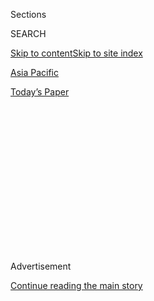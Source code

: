 <div id="app">

<div>

<div>

<div>

<div class="NYTAppHideMasthead css-1q2w90k e1suatyy0">

<div class="section css-ui9rw0 e1suatyy2">

<div class="css-eph4ug er09x8g0">

<div class="css-6n7j50">

</div>

<span class="css-1dv1kvn">Sections</span>

<div class="css-10488qs">

<span class="css-1dv1kvn">SEARCH</span>

</div>

[Skip to content](#site-content)[Skip to site index](#site-index)

</div>

<div id="masthead-section-label" class="css-1wr3we4 eaxe0e00">

[Asia
Pacific](https://www.nytimes3xbfgragh.onion/section/world/asia)

</div>

<div class="css-10698na e1huz5gh0">

</div>

</div>

<div id="masthead-bar-one" class="section hasLinks css-15hmgas e1csuq9d3">

<div class="css-uqyvli e1csuq9d0">

</div>

<div class="css-1uqjmks e1csuq9d1">

</div>

<div class="css-9e9ivx">

[](https://myaccount.nytimes3xbfgragh.onion/auth/login?response_type=cookie&client_id=vi)

</div>

<div class="css-1bvtpon e1csuq9d2">

[Today’s
Paper](https://www.nytimes3xbfgragh.onion/section/todayspaper)

</div>

</div>

</div>

</div>

<div data-aria-hidden="false">

<div id="site-content" data-role="main">

<div>

<div class="css-1aor85t" style="opacity:0.000000001;z-index:-1;visibility:hidden">

<div class="css-1hqnpie">

<div class="css-epjblv">

<span class="css-17xtcya">[Asia
Pacific](/section/world/asia)</span><span class="css-x15j1o">|</span><span class="css-fwqvlz">Park
Geun-hye, Ex-South Korean Leader, Gets 25 Years in
Prison</span>

</div>

<div class="css-k008qs">

<div class="css-1iwv8en">

<span class="css-18z7m18"></span>

<div>

</div>

</div>

<span class="css-1n6z4y">https://nyti.ms/2o59wnT</span>

<div class="css-1705lsu">

<div class="css-4xjgmj">

<div class="css-4skfbu" data-role="toolbar" data-aria-label="Social Media Share buttons, Save button, and Comments Panel with current comment count" data-testid="share-tools">

  - 
  - 
  - 
  - 
    
    <div class="css-6n7j50">
    
    </div>

  - 

</div>

</div>

</div>

</div>

</div>

</div>

<div class="css-13pd83m">

</div>

<div id="top-wrapper" class="css-1sy8kpn">

<div id="top-slug" class="css-l9onyx">

Advertisement

</div>

[Continue reading the main
story](#after-top)

<div class="ad top-wrapper" style="text-align:center;height:100%;display:block;min-height:250px">

<div id="top" class="place-ad" data-position="top" data-size-key="top">

</div>

</div>

<div id="after-top">

</div>

</div>

<div id="sponsor-wrapper" class="css-1hyfx7x">

<div id="sponsor-slug" class="css-19vbshk">

Supported by

</div>

[Continue reading the main
story](#after-sponsor)

<div id="sponsor" class="ad sponsor-wrapper" style="text-align:center;height:100%;display:block">

</div>

<div id="after-sponsor">

</div>

</div>

<div class="css-1vkm6nb ehdk2mb0">

# Park Geun-hye, Ex-South Korean Leader, Gets 25 Years in Prison

</div>

<div class="css-79elbk" data-testid="photoviewer-wrapper">

<div class="css-z3e15g" data-testid="photoviewer-wrapper-hidden">

</div>

<div class="css-1a48zt4 ehw59r15" data-testid="photoviewer-children">

![<span class="css-16f3y1r e13ogyst0" data-aria-hidden="true">Park
Geun-hye arriving in court a year ago. An appeals court added a year to
the ousted South Korean president’s prison term on
Friday.</span><span class="css-cnj6d5 e1z0qqy90" itemprop="copyrightHolder"><span class="css-1ly73wi e1tej78p0">Credit...</span><span><span>Pool
photo by Kim
Hong-Ji</span></span></span>](https://static01.graylady3jvrrxbe.onion/images/2018/08/25/business/25skorea/25skorea-articleLarge.jpg?quality=75&auto=webp&disable=upscale)

</div>

</div>

<div class="css-xt80pu e12qa4dv0">

<div class="css-18e8msd">

<div class="css-vp77d3 epjyd6m0">

<div class="css-1baulvz">

By [<span class="css-1baulvz last-byline" itemprop="name">Choe
Sang-Hun</span>](http://www.nytimes3xbfgragh.onion/by/choe-sang-hun)

</div>

</div>

  - Aug. 24,
    2018

  - 
    
    <div class="css-4xjgmj">
    
    <div class="css-d8bdto" data-role="toolbar" data-aria-label="Social Media Share buttons, Save button, and Comments Panel with current comment count" data-testid="share-tools">
    
      - 
      - 
      - 
      - 
        
        <div class="css-6n7j50">
        
        </div>
    
      - 
    
    </div>
    
    </div>

</div>

</div>

<div class="section meteredContent css-1r7ky0e" name="articleBody" itemprop="articleBody">

<div class="css-1fanzo5 StoryBodyCompanionColumn">

<div class="css-53u6y8">

SEOUL, South Korea — Park Geun-hye, South Korea’s [impeached and ousted
president](https://www.nytimes3xbfgragh.onion/2017/03/09/world/asia/park-geun-hye-impeached-south-korea.html?action=click&contentCollection=Asia%20Pacific&module=RelatedCoverage&region=EndOfArticle&pgtype=article),
was sentenced Friday to 25 years in prison, as an appeals court
convicted her of collecting more bribes than previously believed from
Samsung, the country’s largest business conglomerate.

In [a lower-court ruling in
April](https://www.nytimes3xbfgragh.onion/2018/04/06/world/asia/park-geun-hye-south-korea.html),
Ms. Park, 66, was sentenced to 24 years in prison on bribery, extortion,
abuse of power and other criminal charges and ordered to pay 18 billion
won ($16 million) in fines. But on Friday, the appeals court in Seoul
added another year to her prison term and increased her fine to 20
billion won, saying that the collusive ties between Ms. Park and Samsung
were more expansive than the lower court had ruled.

Ms. Park, who has been in jail since last year, did not appear in court
on Friday to hear the verdict. Her trial does not end until the Supreme
Court rules on the case.

Ms. Park’s fall from power began in 2016, when hundreds of thousands of
protesters began months of weekly rallies in central Seoul demanding
that she be forced from office. That December, the [National Assembly
impeached](https://www.nytimes3xbfgragh.onion/2016/12/09/world/asia/south-korea-president-park-geun-hye-impeached.html)
her on charges of bribery and abuse of presidential power. In March
2017, [Ms. Park became the first South Korean leader
removed](https://www.nytimes3xbfgragh.onion/2017/03/09/world/asia/park-geun-hye-impeached-south-korea.html?action=click&contentCollection=Asia%20Pacific&module=RelatedCoverage&region=EndOfArticle&pgtype=article)
from office through parliamentary impeachment after the Constitutional
Court upheld the lawmakers’ decision.

</div>

</div>

<div class="css-1fanzo5 StoryBodyCompanionColumn">

<div class="css-53u6y8">

The case of Ms. Park, a daughter of the former military dictator Park
Chung-hee, has exposed the [entrenched, collusive
ties](https://www.nytimes3xbfgragh.onion/2017/01/02/world/asia/south-korea-park-geun-hye-samsung.html)
between powerful politicians and the huge family-controlled
conglomerates known as chaebol.

When she was convicted in April, a lower court ruled that Ms. Park and
her longtime secretive friend and confidante, [Choi
Soon-sil](https://www.nytimes3xbfgragh.onion/2016/11/01/world/asia/south-korea-park-geun-hye-choi-soon-sil.html),
had collected or demanded 23 billion won in bribes from three big
businesses, including nearly 7.3 billion won from Samsung.

But on Friday, the appeals court put the amount of bribes Ms. Park and
Ms. Choi received from Samsung at 8.7 billion won. It said Samsung
offered the bribes to help win government support for an attempt by
Samsung’s vice chairman, Lee Jae-yong, to inherit management control
from his father, Lee Kun-hee, the company’s chairman.

The ruling on Friday could have legal implications for Lee Jae-yong, who
is the de facto head of Samsung, as his father remains seriously ill.

In August of last year, Mr. Lee was sentenced to five years in prison
for offering bribes to Ms. Choi and Ms. Park. But he [was released from
prison](https://www.nytimes3xbfgragh.onion/2018/02/05/business/samsung-lee-jae-yong-appeal.html)
in February after an appeals court cut his sentence in half and
suspended it, saying the amount of bribes he offered was smaller, at 3.6
billion won — a finding the judges in Ms. Park’s case disagreed with.

</div>

</div>

<div class="css-1fanzo5 StoryBodyCompanionColumn">

<div class="css-53u6y8">

Also on Friday, Ms. Park’s friend, Ms. Choi, was sentenced to 20 years
in prison.

The two women were also convicted of coercing 18 businesses into making
donations worth 77 billion won to two foundations that Ms. Choi
controlled.

The 25-year sentence is not the only prison term Ms. Park faces.

In two separate trials last month, Ms. Park was sentenced to a total of
eight years in prison on charges of violating election laws and
illegally using millions of dollars from the budgets of the government’s
National Intelligence Service.

</div>

</div>

</div>

<div>

</div>

<div>

</div>

<div>

</div>

<div>

<div id="bottom-wrapper" class="css-1ede5it">

<div id="bottom-slug" class="css-l9onyx">

Advertisement

</div>

[Continue reading the main
story](#after-bottom)

<div id="bottom" class="ad bottom-wrapper" style="text-align:center;height:100%;display:block;min-height:90px">

</div>

<div id="after-bottom">

</div>

</div>

</div>

</div>

</div>

## Site Index

<div>

</div>

## Site Information Navigation

  - [© <span>2020</span> <span>The New York Times
    Company</span>](https://help.nytimes3xbfgragh.onion/hc/en-us/articles/115014792127-Copyright-notice)

<!-- end list -->

  - [NYTCo](https://www.nytco.com/)
  - [Contact
    Us](https://help.nytimes3xbfgragh.onion/hc/en-us/articles/115015385887-Contact-Us)
  - [Work with us](https://www.nytco.com/careers/)
  - [Advertise](https://nytmediakit.com/)
  - [T Brand Studio](http://www.tbrandstudio.com/)
  - [Your Ad
    Choices](https://www.nytimes3xbfgragh.onion/privacy/cookie-policy#how-do-i-manage-trackers)
  - [Privacy](https://www.nytimes3xbfgragh.onion/privacy)
  - [Terms of
    Service](https://help.nytimes3xbfgragh.onion/hc/en-us/articles/115014893428-Terms-of-service)
  - [Terms of
    Sale](https://help.nytimes3xbfgragh.onion/hc/en-us/articles/115014893968-Terms-of-sale)
  - [Site
    Map](https://spiderbites.nytimes3xbfgragh.onion)
  - [Help](https://help.nytimes3xbfgragh.onion/hc/en-us)
  - [Subscriptions](https://www.nytimes3xbfgragh.onion/subscription?campaignId=37WXW)

</div>

</div>

</div>

</div>
